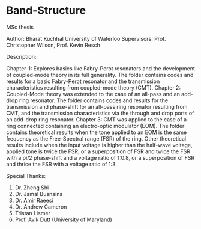# Band-Structure
MSc thesis

Author: Bharat Kuchhal
University of Waterloo
Supervisors: Prof. Christopher Wilson, Prof. Kevin Resch

Description:

Chapter-1: Explores basics like Fabry-Perot resonators and the development of coupled-mode theory in its full generality.
           The folder contains codes and results for a basic Fabry-Perot resonator and the transmission characteristics 
           resulting from coupled-mode theory (CMT).
Chapter 2: Coupled-Mode theory was extended to the case of an all-pass and an add-drop ring resonator. The folder contains
           codes and results for the transmission and phase-shift for an all-pass ring resonator resulting from CMT, and the
           transmission characteristics via the through and drop ports of an add-drop ring resonator.
Chapter 3: CMT was applied to the case of a ring connected containing an electro-optic modulator (EOM). The folder contains
           theoretical results when the tone applied to an EOM is the same frequency as the Free-Spectral range (FSR) of the ring.
           Other theoretical results include when the input voltage is higher than the half-wave voltage, applied tone is twice 
           the FSR, or a superposition of FSR and twice the FSR with a pi/2 phase-shift and a voltage ratio of 1:0.8, or a 
           superposition of FSR and thrice the FSR with a voltage ratio of 1:3.

Special Thanks:
1. Dr. Zheng Shi
2. Dr. Jamal Busnaina
3. Dr. Amir Raeesi
4. Dr. Andrew Cameron
5. Tristan Lismer
6. Prof. Avik Dutt (University of Maryland)
